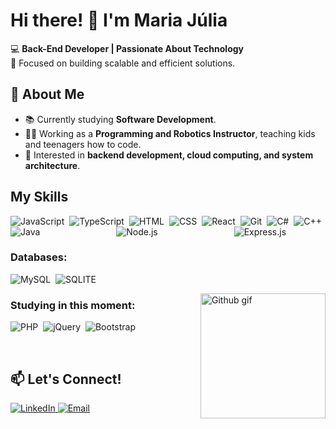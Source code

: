 # Hi there! 👋 I'm Maria Júlia  

💻 **Back-End Developer | Passionate About Technology**  
🎯 Focused on building scalable and efficient solutions.  

## 🚀 About Me  
- 📚 Currently studying **Software Development**.  
- 👩‍🏫 Working as a **Programming and Robotics Instructor**, teaching kids and teenagers how to code.  
- 🌱 Interested in **backend development, cloud computing, and system architecture**.

## My Skills

<div style="display: flex; flex-wrap: wrap; justify-content: space-between; align-items: center;">
  <img src="https://img.shields.io/badge/JavaScript-F7DF1E?style=for-the-badge&logo=javascript&logoColor=black" alt="JavaScript"/>&nbsp;
  <img src="https://img.shields.io/badge/TypeScript-007ACC?style=for-the-badge&logo=typescript&logoColor=white" alt="TypeScript"/>&nbsp;
  <img src="https://img.shields.io/badge/HTML5-E34F26?style=for-the-badge&logo=html5&logoColor=white" alt="HTML"/>&nbsp;
  <img src="https://img.shields.io/badge/CSS3-1572B6?style=for-the-badge&logo=css3&logoColor=white" alt="CSS"/>&nbsp;
  <img src="https://img.shields.io/badge/React-20232A?style=for-the-badge&logo=react&logoColor=61DAFB" alt="React"/>&nbsp;
  <img src="https://img.shields.io/badge/GIT-E44C30?style=for-the-badge&logo=git&logoColor=white" alt="Git"/>&nbsp;
  <img src="https://img.shields.io/badge/C%23-239120?style=for-the-badge&logo=c-sharp&logoColor=white" alt="C#"/>&nbsp;
  <img src="https://img.shields.io/badge/C%2B%2B-00599C?style=for-the-badge&logo=c%2B%2B&logoColor=white" alt="C++"/>&nbsp;
  <img src="https://img.shields.io/badge/java-%23ED8B00.svg?style=for-the-badge&logo=openjdk&logoColor=white" alt="Java"/>&nbsp;
  <img src="https://img.shields.io/badge/node.js-6DA55F?style=for-the-badge&logo=node.js&logoColor=white" alt="Node.js"/>&nbsp;
  <img src="https://img.shields.io/badge/express.js-%23404d59.svg?style=for-the-badge&logo=express&logoColor=%2361DAFB" alt="Express.js"/>&nbsp;
</div>

### Databases:

  <img src="https://img.shields.io/badge/MySQL-005C84?style=for-the-badge&logo=mysql&logoColor=white" alt="MySQL"/>&nbsp;
  <img src="https://img.shields.io/badge/Sqlite-003B57?style=for-the-badge&logo=sqlite&logoColor=white" alt="SQLITE"/>&nbsp;



  <img src="https://github.com/user-attachments/assets/5d092f4d-1858-43bf-86d9-50b0bb942d01" min-width="400px" max-width="200px" width="200px" align="right" alt="Github gif" >


### Studying in this moment:

  <img src="https://img.shields.io/badge/php-%23777BB4.svg?style=for-the-badge&logo=php&logoColor=white" alt="PHP"/>&nbsp;
  <img src="https://img.shields.io/badge/jquery-%230769AD.svg?style=for-the-badge&logo=jquery&logoColor=white" alt="jQuery"/>&nbsp;
  <img src="https://img.shields.io/badge/bootstrap-%238511FA.svg?style=for-the-badge&logo=bootstrap&logoColor=white" alt="Bootstrap"/>&nbsp;


&nbsp;
&nbsp;
<br>

## 📫 Let's Connect!  
<p align="left">
  <a href="https://www.linkedin.com/in/mariajuliasants">
    <img src="https://img.shields.io/badge/LinkedIn-0077B5?style=for-the-badge&logo=linkedin&logoColor=white" alt="LinkedIn">
  </a>
  <a href="mailto:contmariajulia@gmail.com">
    <img src="https://img.shields.io/badge/Email-D14836?style=for-the-badge&logo=gmail&logoColor=white" alt="Email">
  </a>
</p>
